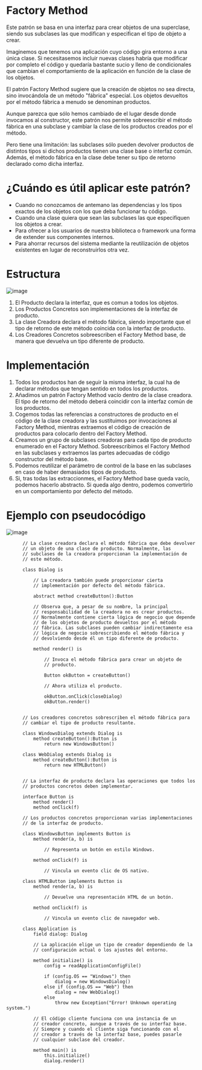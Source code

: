 # Factory Method

Este patrón se basa en una interfaz para crear objetos de una superclase, siendo sus subclases las que modifican y especifican el tipo de objeto a crear.

Imaginemos que tenemos una aplicación cuyo código gira entorno a una única clase. Si necesitasemos incluir nuevas clases habría que modificar por completo el código y quedaría bastante sucio y lleno de condicionales que cambian el comportamiento de la aplicación en función de la clase de los objetos.

El patrón Factory Method sugiere que la creación de objetos no sea directa, sino invocándola de un método "fábrica" especial. Los objetos devueltos por el método fábrica a menudo se denominan productos.

Aunque parezca que sólo hemos cambiado de el lugar desde donde invocamos al constructor, este patrón nos permite sobreescribir el método fábrica en una subclase y cambiar la clase de los productos creados por el método. 

Pero tiene una limitación: las subclases sólo pueden devolver productos de distintos tipos si dichos productos tienen una clase base o interfaz común. Además, el método fábrica en la clase debe tener su tipo de retorno declarado como dicha interfaz.

# ¿Cuándo es útil aplicar este patrón?
- Cuando no conozcamos de antemano las dependencias y los tipos exactos de los objetos con los que deba funcionar tu código.
- Cuando una clase quiera que sean las subclases las que especifiquen los objetos a crear. 
- Para ofrecer a los usuarios de nuestra biblioteca o framework una forma de extender sus componentes internos.
- Para ahorrar recursos del sistema mediante la reutilización de objetos existentes en lugar de reconstruirlos otra vez.


# Estructura


![image](https://github.com/Txamet/patrones-de-dise-o/assets/171684793/30fecd0f-d01f-4f73-a510-523d2d72b924)


 1. El Producto declara la interfaz, que es comun a todos los objetos.
 2. Los Productos Concretos son implementaciones de la interfaz de producto.
 3. La clase Creadora declara el método fábrica, siendo importante que el tipo de retorno de este método coincida con la interfaz de producto.
 4. Los Creadores Concretos sobreescriben el Factory Method base, de manera que devuelva un tipo diferente de producto.
 

 # Implementación

1. Todos los productos han de seguir la misma interfaz, la cual ha de declarar métodos que tengan sentido en todos los productos.
2. Añadimos un patrón Factory Method vacío dentro de la clase creadora. El tipo de retorno del método deberá coincidir con la interfaz común de los productos.
3. Cogemos todas las referencias a constructores de producto en el código de la clase creadora y las sustituimos por invocaciones al Factory Method, mientras extraemos el código de creación de productos para colocarlo dentro del Factory Method.
4. Creamos un grupo de subclases creadoras para cada tipo de producto enumerado en el Factory Method. Sobreescribimos el Factory Method en las subclases y extraemos las partes adecuadas de código constructor del método base.
5. Podemos reutilizar el parámetro de control de la base en las subclases en caso de haber demasiados tipos de producto.
6. Si, tras todas las extraccionmes, el Factory Method base queda vacío, podemos hacerlo abstracto. Si queda algo dentro, podemos convertirlo en un comportamiento por defecto del método.


# Ejemplo con pseudocódigo

![image](https://github.com/Txamet/patrones-de-dise-o/assets/171684793/c7a4525c-b73f-46c4-b2bc-09c62bab087e)



          // La clase creadora declara el método fábrica que debe devolver
          // un objeto de una clase de producto. Normalmente, las
          // subclases de la creadora proporcionan la implementación de
          // este método.
   
          class Dialog is
   
              // La creadora también puede proporcionar cierta
              // implementación por defecto del método fábrica.
   
              abstract method createButton():Button
          
              // Observa que, a pesar de su nombre, la principal
              // responsabilidad de la creadora no es crear productos.
              // Normalmente contiene cierta lógica de negocio que depende
              // de los objetos de producto devueltos por el método
              // fábrica. Las subclases pueden cambiar indirectamente esa
              // lógica de negocio sobrescribiendo el método fábrica y
              // devolviendo desde él un tipo diferente de producto.
   
              method render() is
   
                  // Invoca el método fábrica para crear un objeto de
                  // producto.
   
                  Button okButton = createButton()
   
                  // Ahora utiliza el producto.
   
                  okButton.onClick(closeDialog)
                  okButton.render()
          
          
          // Los creadores concretos sobrescriben el método fábrica para
          // cambiar el tipo de producto resultante.
   
          class WindowsDialog extends Dialog is
              method createButton():Button is
                  return new WindowsButton()
          
          class WebDialog extends Dialog is
              method createButton():Button is
                  return new HTMLButton()
          
          
          // La interfaz de producto declara las operaciones que todos los
          // productos concretos deben implementar.
   
          interface Button is
              method render()
              method onClick(f)
          
          // Los productos concretos proporcionan varias implementaciones
          // de la interfaz de producto.
          
          class WindowsButton implements Button is
              method render(a, b) is
   
                  // Representa un botón en estilo Windows.
   
              method onClick(f) is
   
                  // Vincula un evento clic de OS nativo.
          
          class HTMLButton implements Button is
              method render(a, b) is
   
                  // Devuelve una representación HTML de un botón.
   
              method onClick(f) is
   
                  // Vincula un evento clic de navegador web.
          
          class Application is
              field dialog: Dialog
          
              // La aplicación elige un tipo de creador dependiendo de la
              // configuración actual o los ajustes del entorno.
   
              method initialize() is
                  config = readApplicationConfigFile()
          
                  if (config.OS == "Windows") then
                      dialog = new WindowsDialog()
                  else if (config.OS == "Web") then
                      dialog = new WebDialog()
                  else
                      throw new Exception("Error! Unknown operating system.")
          
              // El código cliente funciona con una instancia de un
              // creador concreto, aunque a través de su interfaz base.
              // Siempre y cuando el cliente siga funcionando con el
              // creador a través de la interfaz base, puedes pasarle
              // cualquier subclase del creador.
   
              method main() is
                  this.initialize()
                  dialog.render()
